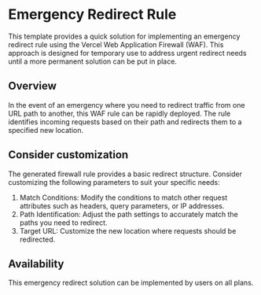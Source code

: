 # Emergency Redirect Rule

This template provides a quick solution for implementing an emergency redirect rule using the Vercel Web Application Firewall (WAF). This approach is designed for temporary use to address urgent redirect needs until a more permanent solution can be put in place.

## Overview

In the event of an emergency where you need to redirect traffic from one URL path to another, this WAF rule can be rapidly deployed. The rule identifies incoming requests based on their path and redirects them to a specified new location.

## Consider customization

The generated firewall rule provides a basic redirect structure. Consider customizing the following parameters to suit your specific needs:

1. Match Conditions: Modify the conditions to match other request attributes such as headers, query parameters, or IP addresses.
2. Path Identification: Adjust the path settings to accurately match the paths you need to redirect.
3. Target URL: Customize the new location where requests should be redirected.

## Availability

This emergency redirect solution can be implemented by users on all plans.
